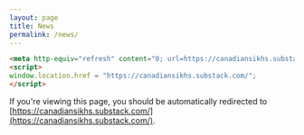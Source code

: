 ```yaml
---
layout: page
title: News
permalink: /news/
---
```


```html
<meta http-equiv="refresh" content="0; url=https://canadiansikhs.substack.com/">
<script>
window.location.href = "https://canadiansikhs.substack.com/";
</script>
```

If you're viewing this page, you should be automatically redirected to [https://canadiansikhs.substack.com/](https://canadiansikhs.substack.com/).